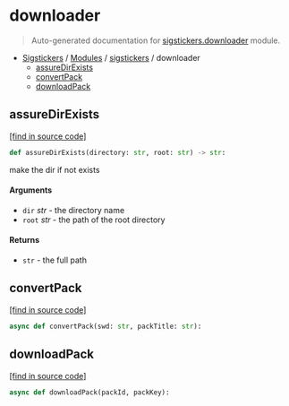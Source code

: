 # downloader

> Auto-generated documentation for [sigstickers.downloader](../../sigstickers/downloader.py) module.

- [Sigstickers](../README.md#sigstickers-index) / [Modules](../README.md#sigstickers-modules) / [sigstickers](index.md#sigstickers) / downloader
    - [assureDirExists](#assuredirexists)
    - [convertPack](#convertpack)
    - [downloadPack](#downloadpack)

## assureDirExists

[[find in source code]](../../sigstickers/downloader.py#L12)

```python
def assureDirExists(directory: str, root: str) -> str:
```

make the dir if not exists

#### Arguments

- `dir` *str* - the directory name
- `root` *str* - the path of the root directory

#### Returns

- `str` - the full path

## convertPack

[[find in source code]](../../sigstickers/downloader.py#L58)

```python
async def convertPack(swd: str, packTitle: str):
```

## downloadPack

[[find in source code]](../../sigstickers/downloader.py#L28)

```python
async def downloadPack(packId, packKey):
```
